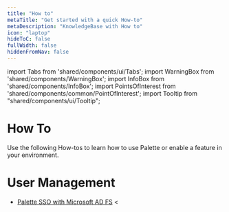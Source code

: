 ```yaml
---
title: "How to"
metaTitle: "Get started with a quick How-to"
metaDescription: "KnowledgeBase with How to"
icon: "laptop"
hideToC: false
fullWidth: false
hiddenFromNav: false
---
```


import Tabs from 'shared/components/ui/Tabs';
import WarningBox from 'shared/components/WarningBox';
import InfoBox from 'shared/components/InfoBox';
import PointsOfInterest from 'shared/components/common/PointOfInterest';
import Tooltip from "shared/components/ui/Tooltip";

# How To

Use the following How-tos to learn how to use Palette or enable a feature in your environment.

# User Management

- [Palette SSO with Microsoft AD FS](/knowledgebase/how-to/palette-sso-with-adfs) <

<br />
<br />
